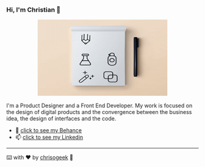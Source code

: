 ### Hi, I'm Christian :dragon_face:

<p align="center">
  <img width="340" height="200" src="https://github.com/chrisogeek/chrisogeek/blob/master/giphy.gif">
</p>

I'm a Product Designer and a Front End Developer. My work is focused on the design of digital products and the convergence between the business idea, the design of interfaces and the code. 

* 🚀 [click to see my Behance](https://www.behance.net/christianortiz7)
* 📫 [click to see my Linkedin](https://www.linkedin.com/in/christianortiztorres/)


------------

⌨️ with ❤️ by [chrisogeek](https://github.com/chrisogeek) :dragon_face:

<!--
**chrisogeek/chrisogeek** is a ✨ _special_ ✨ repository because its `README.md` (this file) appears on your GitHub profile.


